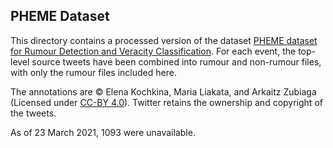 ## PHEME Dataset

This directory contains a processed version of the dataset [PHEME dataset for Rumour Detection and Veracity Classification](https://doi.org/10.6084/m9.figshare.6392078.v1). For each event, the top-level source tweets have been combined into rumour and non-rumour files, with only the rumour files included here.

The annotations are &copy; Elena Kochkina, Maria Liakata, and Arkaitz Zubiaga (Licensed under [CC-BY 4.0](http://creativecommons.org/licenses/by/4.0/)). Twitter retains the ownership and copyright of the tweets.

As of 23 March 2021, 1093 were unavailable.